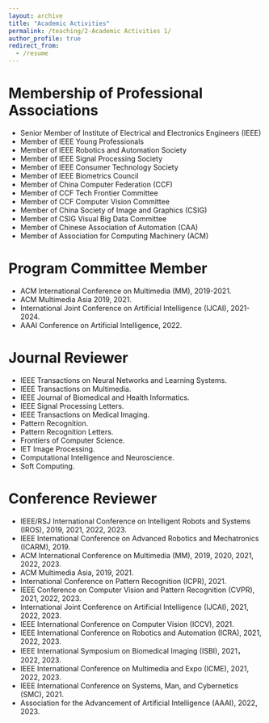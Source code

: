 ```yaml
---
layout: archive
title: "Academic Activities"
permalink: /teaching/2-Academic Activities 1/
author_profile: true
redirect_from:
  - /resume
---
```

# Membership of Professional Associations #
* Senior Member of Institute of Electrical and Electronics Engineers (IEEE) 
* Member of IEEE Young Professionals
* Member of IEEE Robotics and Automation Society
* Member of IEEE Signal Processing Society
* Member of IEEE Consumer Technology Society   
* Member of IEEE Biometrics Council  
* Member of China Computer Federation (CCF)
* Member of CCF Tech Frontier Committee
* Member of CCF Computer Vision Committee
* Member of China Society of Image and Graphics (CSIG) 
* Member of CSIG Visual Big Data Committee
* Member of Chinese Association of Automation (CAA)
* Member of Association for Computing Machinery (ACM)  
  
# Program Committee Member #
* ACM International Conference on Multimedia (MM), 2019-2021.
* ACM Multimedia Asia 2019, 2021.
* International Joint Conference on Artificial Intelligence (IJCAI), 2021-2024.
* AAAI Conference on Artificial Intelligence, 2022.  
  
# Journal Reviewer  #
* IEEE Transactions on Neural Networks and Learning Systems.
* IEEE Transactions on Multimedia.
* IEEE Journal of Biomedical and Health Informatics.
* IEEE Signal Processing Letters.
* IEEE Transactions on Medical Imaging.
* Pattern Recognition.
* Pattern Recognition Letters. 
* Frontiers of Computer Science.
* IET Image Processing.
* Computational Intelligence and Neuroscience.
* Soft Computing.

# Conference Reviewer  #
* IEEE/RSJ International Conference on Intelligent Robots and Systems (IROS), 2019, 2021, 2022, 2023.
* IEEE International Conference on Advanced Robotics and Mechatronics (ICARM), 2019.
* ACM International Conference on Multimedia (MM), 2019, 2020, 2021, 2022, 2023.
* ACM Multimedia Asia, 2019, 2021.
* International Conference on Pattern Recognition (ICPR), 2021.
* IEEE Conference on Computer Vision and Pattern Recognition (CVPR), 2021, 2022, 2023.
* International Joint Conference on Artificial Intelligence (IJCAI), 2021, 2022, 2023.
* IEEE International Conference on Computer Vision (ICCV), 2021.
* IEEE International Conference on Robotics and Automation (ICRA), 2021, 2022, 2023.
* IEEE International Symposium on Biomedical Imaging (ISBI), 2021，2022, 2023.
* IEEE International Conference on Multimedia and Expo (ICME), 2021, 2022, 2023.
* IEEE International Conference on Systems, Man, and Cybernetics (SMC), 2021.
* Association for the Advancement of Artificial Intelligence (AAAI), 2022, 2023. 

